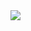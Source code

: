 <img src="https://assets.codepen.io/6148226/internal/screenshots/pens/JjExLwm.default.png?fit=cover&format=auto&ha=false&height=540&quality=75&v=2&version=1619848780&width=960">